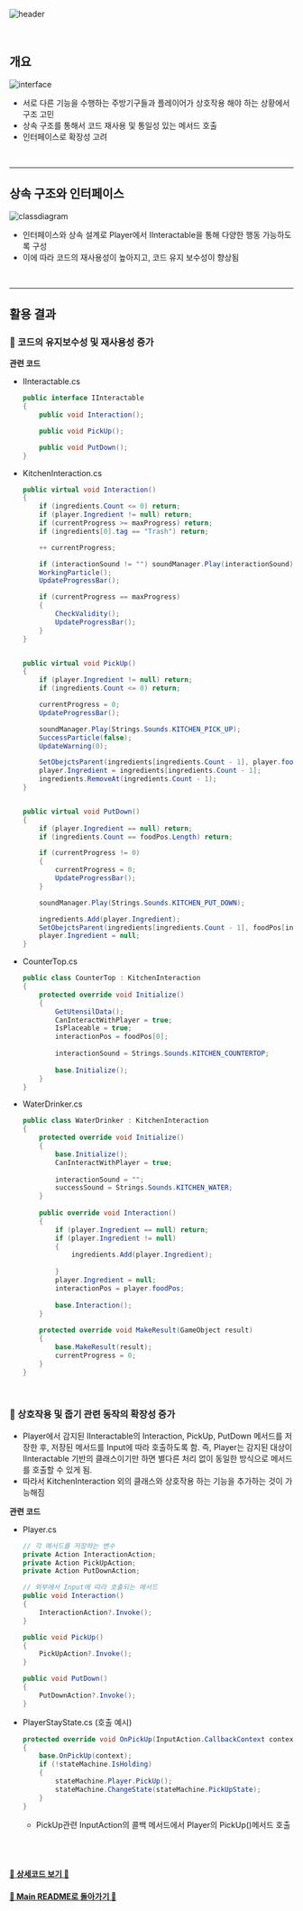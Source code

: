 ![header](https://capsule-render.vercel.app/api?type=cylinder&color=A1B6FF&height=150&section=header&text=Interface&fontSize=60&fontColor=ECFBFF&animation=fadeIn)

<br>

## 개요

![interface](https://github.com/TodangTodang/TodangTodangPublic/assets/62470991/c9b39bf8-43ad-482d-8613-f5f44108d0f1)

- 서로 다른 기능을 수행하는 주방기구들과 플레이어가 상호작용 해야 하는 상황에서 구조 고민
- 상속 구조를 통해서 코드 재사용 및 통일성 있는 메서드 호출
- 인터페이스로 확장성 고려

<br>

---

## 상속 구조와 인터페이스

![classdiagram](https://github.com/TodangTodang/TodangTodangPublic/assets/62470991/e1ecb981-680a-4382-879b-e463b7b1b7b3)

- 인터페이스와 상속 설계로 Player에서 IInteractable을 통해 다양한 행동 가능하도록 구성
- 이에 따라 코드의 재사용성이 높아지고, 코드 유지 보수성이 향상됨

<br>

---

## 활용 결과

### 💫 코드의 유지보수성 및 재사용성 증가

**관련 코드**

- IInteractable.cs
    
    ```cs
    public interface IInteractable
    {    
        public void Interaction();
    
        public void PickUp();
    
        public void PutDown();
    }
    ```
    
- KitchenInteraction.cs
    
    ```cs
    public virtual void Interaction()
    {
        if (ingredients.Count <= 0) return;
        if (player.Ingredient != null) return;
        if (currentProgress >= maxProgress) return;
        if (ingredients[0].tag == "Trash") return;
    
        ++ currentProgress;
    
        if (interactionSound != "") soundManager.Play(interactionSound);
        WorkingParticle();
        UpdateProgressBar();
    
        if (currentProgress == maxProgress)
        {
            CheckValidity();
            UpdateProgressBar();
        }
    }
    
    
    public virtual void PickUp()
    {
        if (player.Ingredient != null) return;
        if (ingredients.Count <= 0) return;
    
        currentProgress = 0;
        UpdateProgressBar();
    
        soundManager.Play(Strings.Sounds.KITCHEN_PICK_UP);
        SuccessParticle(false);
        UpdateWarning(0);
    
        SetObejctsParent(ingredients[ingredients.Count - 1], player.foodPos);
        player.Ingredient = ingredients[ingredients.Count - 1];
        ingredients.RemoveAt(ingredients.Count - 1);
    }
    
    
    public virtual void PutDown()
    {
        if (player.Ingredient == null) return;
        if (ingredients.Count == foodPos.Length) return;
    
        if (currentProgress != 0)
        {
            currentProgress = 0;
            UpdateProgressBar();
        }
    
        soundManager.Play(Strings.Sounds.KITCHEN_PUT_DOWN);
    
        ingredients.Add(player.Ingredient);
        SetObejctsParent(ingredients[ingredients.Count - 1], foodPos[ingredients.Count - 1]);
        player.Ingredient = null;
    }
    ```
    
- CounterTop.cs
    
    ```cs
    public class CounterTop : KitchenInteraction
    {
        protected override void Initialize()
        {
            GetUtensilData();
            CanInteractWithPlayer = true;
            IsPlaceable = true;
            interactionPos = foodPos[0];
        
            interactionSound = Strings.Sounds.KITCHEN_COUNTERTOP;
        
            base.Initialize();
        }
    }
    ```
    
- WaterDrinker.cs
    
    ```cs
    public class WaterDrinker : KitchenInteraction
    {
        protected override void Initialize()
        {
            base.Initialize();
            CanInteractWithPlayer = true;
        
            interactionSound = "";
            successSound = Strings.Sounds.KITCHEN_WATER;
        }
        
        public override void Interaction()
        {
            if (player.Ingredient == null) return;
            if (player.Ingredient != null)
            {
                ingredients.Add(player.Ingredient);
        
            }
            player.Ingredient = null;
            interactionPos = player.foodPos;
        
            base.Interaction();
        }
        
        protected override void MakeResult(GameObject result)
        {
            base.MakeResult(result);
            currentProgress = 0;
        }
    }
    ```

<br>

### 💫 상호작용 및 줍기 관련 동작의 확장성 증가

- Player에서 감지된 IInteractable의 Interaction, PickUp, PutDown 메서드를 저장한 후, 저장된 메서드를 Input에 따라 호출하도록 함. 즉, Player는 감지된 대상이 IInteractable 기반의 클래스이기만 하면 별다른 처리 없이 동일한 방식으로 메서드를 호출할 수 있게 됨.
- 따라서 KitchenInteraction 외의 클래스와 상호작용 하는 기능을 추가하는 것이 가능해짐

**관련 코드**

- Player.cs
    
    ```cs
    // 각 메서드를 저장하는 변수
    private Action InteractionAction;
    private Action PickUpAction;
    private Action PutDownAction;
    
    // 외부에서 Input에 따라 호출되는 메서드
    public void Interaction()
    {
        InteractionAction?.Invoke();
    }
    
    public void PickUp()
    {
        PickUpAction?.Invoke();
    }
    
    public void PutDown()
    {
        PutDownAction?.Invoke();
    }
    ```
    
- PlayerStayState.cs (호출 예시)
    
    ```cs
    protected override void OnPickUp(InputAction.CallbackContext context)
    {
        base.OnPickUp(context);
        if (!stateMachine.IsHolding)
        {
            stateMachine.Player.PickUp();
            stateMachine.ChangeState(stateMachine.PickUpState);
        }
    }
    ```
    
    - PickUp관련 InputAction의 콜백 메서드에서 Player의 PickUp()메서드 호출


<br><br>


#### [🐰 상세코드 보기 🐰]()

#### [🌙 Main README로 돌아가기 🌙](/README.md)